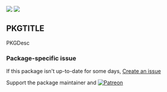 [![](https://img.shields.io/chocolatey/v/profile?color=green&label=profile)](https://chocolatey.org/packages/profile) [![](https://img.shields.io/chocolatey/dt/profile)](https://chocolatey.org/packages/profile)

## PKGTITLE

PKGDesc

### Package-specific issue
If this package isn't up-to-date for some days, [Create an issue](https://github.com/tunisiano187/Chocolatey-packages/issues/new/choose)

Support the package maintainer and [![Patreon](https://cdn.jsdelivr.net/gh/tunisiano187/Chocolatey-packages@d15c4e19c709e7148588d4523ffc6dd3cd3c7e5e/icons/patreon.png)](https://www.patreon.com/tunisiano)
